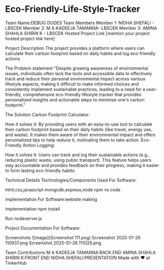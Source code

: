 # Eco-Friendly-Life-Style-Tracker
Team Name:DEBUG DUDES
Team Members
Member 1: NIDHA SHEFALI - LBSCEK
Member 2: M A KADEEJA TAMANNA- LBSCEK
Member 3: AMINA SHAHLA SHIRIN K - LBSCEK
Hosted Project Link
[mention your project hosted project link here]

Project Description
The project provides a platform where users can calculate their carbon footprint based on daily habits and log eco-friendly actions


The Problem statement
"Despite growing awareness of environmental issues, individuals often lack the tools and accessible data to effectively track and reduce their personal environmental impact across various lifestyle aspects, making it difficult to make informed choices and consistently implement sustainable practices, leading to a need for a user-friendly, comprehensive eco-friendly lifestyle tracker that provides personalized insights and actionable steps to minimize one's carbon footprint."

The Solution
Carbon Footprint Calculator:

How it solves it: By providing users with an easy-to-use tool to calculate their carbon footprint based on their daily habits (like travel, energy use, and waste). It makes them aware of their environmental impact and offers personalized tips to help reduce it, motivating them to take action.
Eco-Friendly Action Logging:

How it solves it: Users can track and log their sustainable actions (e.g., reducing plastic waste, using public transport). This feature helps users stay accountable and provides feedback on their progress, making it easier to form lasting eco-friendly habits.

Technical Details
Technologies/Components Used
For Software:

html,css,javascript
mongodb,express,node
npm
vs code


implementation
For Software:website making


implementation
npm install

Run
nodeserver.js

Project Documentation
For Software:

Screenshots 
![image](Screenshot 111.png)
Screenshot 2025-01-26 110937.png
Screenshot 2025-01-26 111029.png

 


Team Contributions
M A KADEEJA TAMANNA:BACK END
AMINA SHAHLA SHIRIN K:FRONT END
NIDHA SHEFALI:PRESENTATION
Made with ❤️ at TinkerHub



